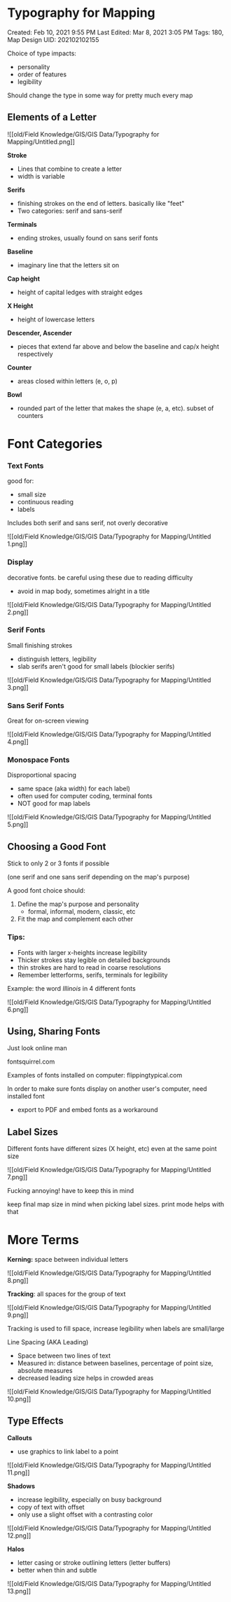 # Typography for Mapping

Created: Feb 10, 2021 9:55 PM
Last Edited: Mar 8, 2021 3:05 PM
Tags: 180, Map Design
UID: 202102102155

Choice of type impacts:

- personality
- order of features
- legibility

Should change the type in some way for pretty much every map

## Elements of a Letter

![[old/Field Knowledge/GIS/GIS Data/Typography for Mapping/Untitled.png]]

**Stroke**

- Lines that combine to create a letter
- width is variable

**Serifs**

- finishing strokes on the end of letters. basically like "feet"
- Two categories: serif and sans-serif

**Terminals**

- ending strokes, usually found on sans serif fonts

**Baseline**

- imaginary line that the letters sit on

**Cap height**

- height of capital ledges with straight edges

**X Height**

- height of lowercase letters

**Descender, Ascender**

- pieces that extend far above and below the baseline and cap/x height respectively

**Counter**

- areas closed within letters (e, o, p)

**Bowl**

- rounded part of the letter that makes the shape (e, a, etc). subset of counters

# Font Categories

### Text Fonts

good for:

- small size
- continuous reading
- labels

Includes both serif and sans serif, not overly decorative

![[old/Field Knowledge/GIS/GIS Data/Typography for Mapping/Untitled 1.png]]

### Display

decorative fonts. be careful using these due to reading difficulty

- avoid in map body, sometimes alright in a title

![[old/Field Knowledge/GIS/GIS Data/Typography for Mapping/Untitled 2.png]]

### Serif Fonts

Small finishing strokes

- distinguish letters, legibility
- slab serifs aren't good for small labels (blockier serifs)

![[old/Field Knowledge/GIS/GIS Data/Typography for Mapping/Untitled 3.png]]

### Sans Serif Fonts

Great for on-screen viewing

![[old/Field Knowledge/GIS/GIS Data/Typography for Mapping/Untitled 4.png]]

### Monospace Fonts

Disproportional spacing

- same space (aka width) for each label)
- often used for computer coding, terminal fonts
- NOT good for map labels

![[old/Field Knowledge/GIS/GIS Data/Typography for Mapping/Untitled 5.png]]

## Choosing a Good Font

Stick to only 2 or 3 fonts if possible

(one serif and one sans serif depending on the map's purpose)

A good font choice should:

1. Define the map's purpose and personality
    - formal, informal, modern, classic, etc
2. Fit the map and complement each other

### Tips:

- Fonts with larger x-heights increase legibility
- Thicker strokes stay legible on detailed backgrounds
- thin strokes are hard to read in coarse resolutions
- Remember letterforms, serifs, terminals for legibility

Example: the word *Illinois* in 4 different fonts

![[old/Field Knowledge/GIS/GIS Data/Typography for Mapping/Untitled 6.png]]

## Using, Sharing Fonts

Just look online man

fontsquirrel.com

Examples of fonts installed on computer: flippingtypical.com

In order to make sure fonts display on another user's computer, need installed font

- export to PDF and embed fonts as a workaround

## Label Sizes

Different fonts have different sizes (X height, etc) even at the same point size

![[old/Field Knowledge/GIS/GIS Data/Typography for Mapping/Untitled 7.png]]

Fucking annoying! have to keep this in mind

keep final map size in mind when picking label sizes. print mode helps with that

# More Terms

**Kerning:** space between individual letters

![[old/Field Knowledge/GIS/GIS Data/Typography for Mapping/Untitled 8.png]]

**Tracking**: all spaces for the group of text

![[old/Field Knowledge/GIS/GIS Data/Typography for Mapping/Untitled 9.png]]

Tracking is used to fill space, increase legibility when labels are small/large

Line Spacing (AKA Leading)

- Space between two lines of text
- Measured in: distance between baselines, percentage of point size, absolute measures
- decreased leading size helps in crowded areas

![[old/Field Knowledge/GIS/GIS Data/Typography for Mapping/Untitled 10.png]]

## Type Effects

**Callouts**

- use graphics to link label to a point

![[old/Field Knowledge/GIS/GIS Data/Typography for Mapping/Untitled 11.png]]

**Shadows**

- increase legibility, especially on busy background
- copy of text with offset
- only use a slight offset with a contrasting color

![[old/Field Knowledge/GIS/GIS Data/Typography for Mapping/Untitled 12.png]]

**Halos**

- letter casing or stroke outlining letters (letter buffers)
- better when thin and subtle

![[old/Field Knowledge/GIS/GIS Data/Typography for Mapping/Untitled 13.png]]